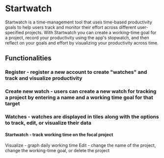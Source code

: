 # Startwatch

Startwatch is a time-management tool that uses time-based productivity goals to help users track and monitor their effort across different user-specified projects. With Startwatch you can create a working-time goal for a project, record your productivity using the app's stopwatch, and then reflect on your goals and effort by visualizing your productivity across time. 

## Functionalities
### Register - register a new account to create "watches" and track and visualize productivity

### Create new watch - users can create a new watch for tracking a project by entering a name and a working time goal for that target

### Watches - watches are displayed in tiles along with the options to track, edit, or visualize their data

#### Startwatch - track working time on the focal project
Visualize - graph daily working time
Edit - change the name of the project, change the working-time goal, or delete the project



